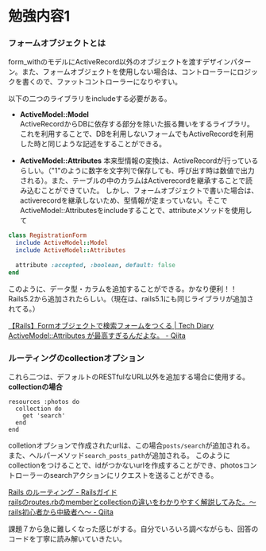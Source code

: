 # 勉強内容1

### フォームオブジェクトとは

form_withのモデルにActiveRecord以外のオブジェクトを渡すデザインパターン。また、フォームオブジェクトを使用しない場合は、コントローラーにロジックを書くので、ファットコントローラーになりやすい。

以下の二つのライブラリをincludeする必要がある。

- **ActiveModel::Model**  
ActiveRecordからDBに依存する部分を除いた振る舞いをするライブラリ。これを利用することで、DBを利用しないフォームでもActiveRecordを利用した時と同じような記述をすることができる。

- **ActiveModel::Attributes**
本来型情報の変換は、ActiveRecordが行っているらしい。（"1"のように数字を文字列で保存しても、呼び出す時は数値で出力される）。また、テーブルの中のカラムはActiverecordを継承することで読み込むことができていた。
しかし、フォームオブジェクトで書いた場合は、activerecordを継承しないため、型情報が定まっていない。そこでActiveModel::Attributesをincludeすることで、attributeメソッドを使用して
```rb
class RegistrationForm
  include ActiveModel::Model
  include ActiveModel::Attributes
  
  attribute :accepted, :boolean, default: false
end
```
このように、データ型・カラムを追加することができる。かなり便利！！Rails5.2から追加されたらしい。（現在は、rails5.1にも同じライブラリが追加されてる。）

[【Rails】Formオブジェクトで検索フォームをつくる \| Tech Diary](https://toshiki-tsuji.com/%E3%80%90rails%E3%80%91form%E3%82%AA%E3%83%96%E3%82%B8%E3%82%A7%E3%82%AF%E3%83%88%E3%81%A7%E6%A4%9C%E7%B4%A2%E3%83%95%E3%82%A9%E3%83%BC%E3%83%A0%E3%82%92%E3%81%A4%E3%81%8F%E3%82%8B)  
[ActiveModel::Attributes が最高すぎるんだよな。 \- Qiita](https://qiita.com/alpaca_taichou/items/bebace92f06af3f32898)

### ルーティングのcollectionオプション

これら二つは、デフォルトのRESTfulなURL以外を追加する場合に使用する。  
**collectionの場合**
```
resources :photos do
  collection do
    get 'search'
  end
end
```
colletionオプションで作成されたurlは、この場合```posts/search```が追加される。また、ヘルパーメソッド```search_posts_path```が追加される。
このようにcollectionをつけることで、idがつかないurlを作成することができ、photosコントローラーのsearchアクションにリクエストを送ることができる。

[Rails のルーティング \- Railsガイド](https://railsguides.jp/routing.html#%E3%82%B3%E3%83%AC%E3%82%AF%E3%82%B7%E3%83%A7%E3%83%B3%E3%83%AB%E3%83%BC%E3%83%86%E3%82%A3%E3%83%B3%E3%82%B0%E3%82%92%E8%BF%BD%E5%8A%A0%E3%81%99%E3%82%8B)  
[railsのroutes\.rbのmemberとcollectionの違いをわかりやすく解説してみた。〜rails初心者から中級者へ〜 \- Qiita](https://qiita.com/hirokihello/items/fa82863ab10a3052d2ff)

課題７から急に難しくなった感じがする。自分でいろいろ調べながらも、回答のコードを丁寧に読み解いていきたい。
